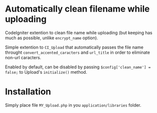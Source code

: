 Automatically clean filename while uploading
==================

CodeIgniter extention to clean file name while uploading (but keeping has much as possible, unlike `encrypt_name` option).

Simple extention to `CI_Upload` that automatically passes the file name throught
`convert_accented_caracters` and `url_title` in order to eliminate non-url caracters.

Enabled by default, can be disabled by passing `$config['clean_name'] = false;` to Upload's `initialize()` method.

Installation
====
Simply place file `MY_Upload.php` in you `application/libraries` folder.

